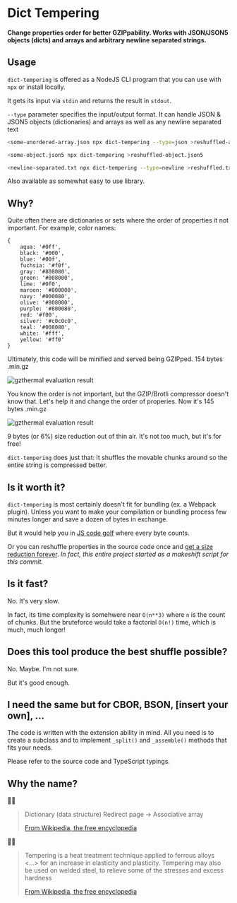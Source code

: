 # Dict Tempering

**Change properties order for better GZIPpability. Works with JSON/JSON5 objects (dicts) and arrays and arbitrary newline separated strings.**

## Usage

`dict-tempering` is offered as a NodeJS CLI program that you can use with `npx` or install locally.

It gets its input via `stdin` and returns the result in `stdout`.

`--type` parameter specifies the input/output format. It can handle JSON & JSON5 objects (dictionaries) and arrays as well as any newline separated text

```sh
<some-unordered-array.json npx dict-tempering --type=json >reshuffled-array.json
```

```sh
<some-object.json5 npx dict-tempering >reshuffled-object.json5
```

```sh
<newline-separated.txt npx dict-tempering --type=newline >reshuffled.txt
```

Also available as somewhat easy to use library.

## Why?

Quite often there are dictionaries or sets where the order of properties it not important. For example, color names:

```json5
{
    aqua: '#0ff',
    black: '#000',
    blue: '#00f',
    fuchsia: '#f0f',
    gray: '#808080',
    green: '#008000',
    lime: '#0f0',
    maroon: '#800000',
    navy: '#000080',
    olive: '#808000',
    purple: '#800080',
    red: '#f00',
    silver: '#c0c0c0',
    teal: '#008080',
    white: '#fff',
    yellow: '#ff0'
}
```

Ultimately, this code will be minified and served being GZIPped. 154 bytes .min.gz

![gzthermal evaluation result](https://github.com/subzey/dict-tempering/raw/master/docs/16-colors-alphabetically.png)

You know the order is not important, but the GZIP/Brotli compressor doesn't know that. Let's help it and change the order of properies. Now it's 145 bytes .min.gz

![gzthermal evaluation result](https://github.com/subzey/dict-tempering/raw/master/docs/16-colors-tempered.png)

9 bytes (or 6%) size reduction out of thin air. It's not too much, but it's for free!

`dict-tempering` does just that: It shuffles the movable chunks around so the entire string is compressed better.

## Is it worth it?

`dict-tempering` is most certainly doesn't fit for bundling (ex. a Webpack plugin). Unless you want to make your compilation or bundling process few minutes longer and save a dozen of bytes in exchange.

But it would help you in [JS code golf](https://jsgolf.club/) where every byte counts.

Or you can reshuffle properties in the source code once and [get a size reduction forever](https://github.com/tradingview/lightweight-charts/commit/13ab1c6a76de9e35ffdc465afb159176d935c88f). _In fact, this entire project started as a makeshift script for this commit._

## Is it fast?

No. It's very slow.

In fact, its time complexity is somehwere near `O(n**3)` where `n` is the count of chunks. But the bruteforce would take a factorial `O(n!)` time, which is much, much longer!

## Does this tool produce the best shuffle possible?

No. Maybe. I'm not sure.

But it's good enough.

## I need the same but for CBOR, BSON, [insert your own], ...

The code is written with the extension ability in mind. All you need is to create a subclass and to implement `_split()` and `_assemble()` methods that fits your needs.

Please refer to the source code and TypeScript typings.

## Why the name?

🧑‍💻

> Dictionary (data structure)
> Redirect page → Associative array
>
> [From Wikipedia, the free encyclopedia](https://en.wikipedia.org/w/index.php?title=Dictionary_%28data_structure%29&redirect=no)

🧑‍🏭

> Tempering is a heat treatment technique applied to ferrous alloys <...> for an increase in elasticity and plasticity. 
> Tempering may also be used on welded steel, to relieve some of the stresses and excess hardness
>
> [From Wikipedia, the free encyclopedia](https://en.wikipedia.org/wiki/Tempering_%28metallurgy%29)

